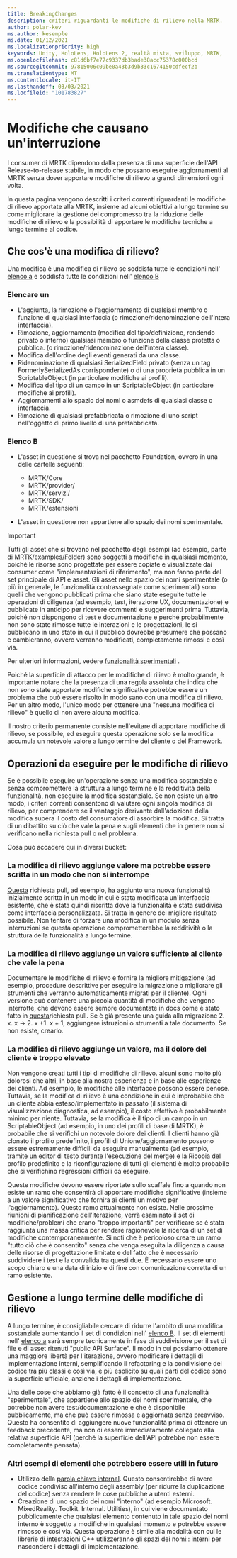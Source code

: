 ```yaml
---
title: BreakingChanges
description: criteri riguardanti le modifiche di rilievo nella MRTK.
author: polar-kev
ms.author: kesemple
ms.date: 01/12/2021
ms.localizationpriority: high
keywords: Unity, HoloLens, HoloLens 2, realtà mista, sviluppo, MRTK,
ms.openlocfilehash: c81d6bf7e77c9337db3bade38acc75378c000bcd
ms.sourcegitcommit: 97815006c09be0a43b3d9b33c1674150cdfecf2b
ms.translationtype: MT
ms.contentlocale: it-IT
ms.lasthandoff: 03/03/2021
ms.locfileid: "101783827"
---
```

# <a name="breaking-changes"></a>Modifiche che causano un'interruzione

I consumer di MRTK dipendono dalla presenza di una superficie dell'API Release-to-release stabile, in modo che possano eseguire aggiornamenti al MRTK senza dover apportare modifiche di rilievo a grandi dimensioni ogni volta.

In questa pagina vengono descritti i criteri correnti riguardanti le modifiche di rilievo apportate alla MRTK, insieme ad alcuni obiettivi a lungo termine su come migliorare la gestione del compromesso tra la riduzione delle modifiche di rilievo e la possibilità di apportare le modifiche tecniche a lungo termine al codice.

## <a name="what-is-a-breaking-change"></a>Che cos'è una modifica di rilievo?

Una modifica è una modifica di rilievo se soddisfa tutte le condizioni nell' [elenco a](#list-a) e soddisfa tutte le condizioni nell' [elenco B](#list-b)

### <a name="list-a"></a>Elencare un

- L'aggiunta, la rimozione o l'aggiornamento di qualsiasi membro o funzione di qualsiasi interfaccia (o rimozione/ridenominazione dell'intera interfaccia).
- Rimozione, aggiornamento (modifica del tipo/definizione, rendendo privato o interno) qualsiasi membro o funzione della classe protetta o pubblica. (o rimozione/ridenominazione dell'intera classe).
- Modifica dell'ordine degli eventi generati da una classe.
- Ridenominazione di qualsiasi SerializedField privato (senza un tag FormerlySerializedAs corrispondente) o di una proprietà pubblica in un ScriptableObject (in particolare modifiche ai profili).
- Modifica del tipo di un campo in un ScriptableObject (in particolare modifiche ai profili).
- Aggiornamenti allo spazio dei nomi o asmdefs di qualsiasi classe o interfaccia.
- Rimozione di qualsiasi prefabbricata o rimozione di uno script nell'oggetto di primo livello di una prefabbricata.

### <a name="list-b"></a>Elenco B

- L'asset in questione si trova nel pacchetto Foundation, ovvero in una delle cartelle seguenti:

  - MRTK/Core
  - MRTK/provider/
  - MRTK/servizi/
  - MRTK/SDK/
  - MRTK/estensioni

- L'asset in questione non appartiene allo spazio dei nomi sperimentale.

> [!IMPORTANT]
> Tutti gli asset che si trovano nel pacchetto degli esempi (ad esempio, parte di MRTK/examples/Folder) sono soggetti a modifiche in qualsiasi momento, poiché le risorse sono progettate per essere copiate e visualizzate dai consumer come "implementazioni di riferimento", ma non fanno parte del set principale di API e asset. Gli asset nello spazio dei nomi sperimentale (o più in generale, le funzionalità contrassegnate come sperimentali) sono quelli che vengono pubblicati prima che siano state eseguite tutte le operazioni di diligenza (ad esempio, test, iterazione UX, documentazione) e pubblicate in anticipo per ricevere commenti e suggerimenti prima.  Tuttavia, poiché non dispongono di test e documentazione e perché probabilmente non sono state rimosse tutte le interazioni e le progettazioni, le si pubblicano in uno stato in cui il pubblico dovrebbe presumere che possano e cambieranno, ovvero verranno modificati, completamente rimossi e così via.
>
> Per ulteriori informazioni, vedere [funzionalità sperimentali](ExperimentalFeatures.md) .

Poiché la superficie di attacco per le modifiche di rilievo è molto grande, è importante notare che la presenza di una regola assoluta che indica che non sono state apportate modifiche significative potrebbe essere un problema che può essere risolto in modo sano con una modifica di rilievo. Per un altro modo, l'unico modo per ottenere una "nessuna modifica di rilievo" è quello di non avere alcuna modifica.

Il nostro criterio permanente consiste nell'evitare di apportare modifiche di rilievo, se possibile, ed eseguire questa operazione solo se la modifica accumula un notevole valore a lungo termine del cliente o del Framework.

## <a name="what-to-do-about-breaking-changes"></a>Operazioni da eseguire per le modifiche di rilievo

Se è possibile eseguire un'operazione senza una modifica sostanziale e senza compromettere la struttura a lungo termine e la redditività della funzionalità, non eseguire la modifica sostanziale. Se non esiste un altro modo, i criteri correnti consentono di valutare ogni singola modifica di rilievo, per comprendere se il vantaggio derivante dall'adozione della modifica supera il costo del consumatore di assorbire la modifica. Si tratta di un dibattito su ciò che vale la pena e sugli elementi che in genere non si verificano nella richiesta pull o nel problema.

Cosa può accadere qui in diversi bucket:

### <a name="the-breaking-change-adds-value-but-could-be-written-in-a-way-that-isnt-breaking"></a>La modifica di rilievo aggiunge valore ma potrebbe essere scritta in un modo che non si interrompe

[Questa](https://github.com/microsoft/MixedRealityToolkit-Unity/pull/4882) richiesta pull, ad esempio, ha aggiunto una nuova funzionalità inizialmente scritta in un modo in cui è stata modificata un'interfaccia esistente, che è stata quindi riscritta dove la funzionalità è stata suddivisa come interfaccia personalizzata. Si tratta in genere del migliore risultato possibile. Non tentare di forzare una modifica in un modulo senza interruzioni se questa operazione comprometterebbe la redditività o la struttura della funzionalità a lungo termine.

### <a name="the-breaking-change-adds-sufficient-value-to-the-customer-that-its-worth-doing"></a>La modifica di rilievo aggiunge un valore sufficiente al cliente che vale la pena

Documentare le modifiche di rilievo e fornire la migliore mitigazione (ad esempio, procedure descrittive per eseguire la migrazione o migliorare gli strumenti che verranno automaticamente migrati per il cliente). Ogni versione può contenere una piccola quantità di modifiche che vengono interrotte, che devono essere sempre documentate in docs come è stato fatto in [questa](https://github.com/microsoft/MixedRealityToolkit-Unity/pull/4858)richiesta pull. Se è già presente una guida alla migrazione 2. x. x → 2. x +1. x + 1, aggiungere istruzioni o strumenti a tale documento. Se non esiste, crearlo.

### <a name="the-breaking-change-adds-value-but-the-customer-pain-would-be-too-high"></a>La modifica di rilievo aggiunge un valore, ma il dolore del cliente è troppo elevato

Non vengono creati tutti i tipi di modifiche di rilievo. alcuni sono molto più dolorosi che altri, in base alla nostra esperienza e in base alle esperienze dei clienti. Ad esempio, le modifiche alle interfacce possono essere penose. Tuttavia, se la modifica di rilievo è una condizione in cui è improbabile che un cliente abbia esteso/implementato in passato (il sistema di visualizzazione diagnostica, ad esempio), il costo effettivo è probabilmente minimo per niente. Tuttavia, se la modifica è il tipo di un campo in un ScriptableObject (ad esempio, in uno dei profili di base di MRTK), è probabile che si verifichi un notevole dolore dei clienti. I clienti hanno già clonato il profilo predefinito, i profili di Unione/aggiornamento possono essere estremamente difficili da eseguire manualmente (ad esempio, tramite un editor di testo durante l'esecuzione del merge) e la Ricopia del profilo predefinito e la riconfigurazione di tutti gli elementi è molto probabile che si verifichino regressioni difficili da eseguire.

Queste modifiche devono essere riportate sullo scaffale fino a quando non esiste un ramo che consentirà di apportare modifiche significative (insieme a un valore significativo che fornirà ai clienti un motivo per l'aggiornamento). Questo ramo attualmente non esiste. Nelle prossime riunioni di pianificazione dell'iterazione, verrà esaminato il set di modifiche/problemi che erano "troppo importanti" per verificare se è stata raggiunta una massa critica per rendere ragionevole la ricerca di un set di modifiche contemporaneamente. Si noti che è pericoloso creare un ramo "tutto ciò che è consentito" senza che venga eseguita la diligenza a causa delle risorse di progettazione limitate e del fatto che è necessario suddividere i test e la convalida tra questi due. È necessario essere uno scopo chiaro e una data di inizio e di fine con comunicazione corretta di un ramo esistente.

## <a name="long-term-management-of-breaking-changes"></a>Gestione a lungo termine delle modifiche di rilievo

A lungo termine, è consigliabile cercare di ridurre l'ambito di una modifica sostanziale aumentando il set di condizioni nell' [elenco B](#list-b). Il set di elementi nell' [elenco a](#list-a) sarà sempre tecnicamente in fase di suddivisione per il set di file e di asset ritenuti "public API Surface". Il modo in cui possiamo ottenere una maggiore libertà per l'iterazione, ovvero modificare i dettagli di implementazione interni, semplificando il refactoring e la condivisione del codice tra più classi e così via, è più esplicito su quali parti del codice sono la superficie ufficiale, anziché i dettagli di implementazione.

Una delle cose che abbiamo già fatto è il concetto di una funzionalità "sperimentale", che appartiene allo spazio dei nomi sperimentale, che potrebbe non avere test/documentazione e che è disponibile pubblicamente, ma che può essere rimossa e aggiornata senza preavviso. Questo ha consentito di aggiungere nuove funzionalità prima di ottenere un feedback precedente, ma non di essere immediatamente collegato alla relativa superficie API (perché la superficie dell'API potrebbe non essere completamente pensata).

### <a name="other-examples-of-things-that-could-help-in-the-future"></a>Altri esempi di elementi che potrebbero essere utili in futuro

- Utilizzo della [parola chiave internal](https://docs.microsoft.com/dotnet/csharp/language-reference/keywords/internal).
  Questo consentirebbe di avere codice condiviso all'interno degli assembly (per ridurre la duplicazione del codice) senza rendere le cose pubbliche a utenti esterni.
- Creazione di uno spazio dei nomi "interno" (ad esempio Microsoft. MixedReality. Toolkit. Internal. Utilities), in cui viene documentato pubblicamente che qualsiasi elemento contenuto in tale spazio dei nomi interno è soggetto a modifiche in qualsiasi momento e potrebbe essere rimosso e così via. Questa operazione è simile alla modalità con cui le librerie di intestazioni C++ utilizzeranno gli spazi dei nomi:: interni per nascondere i dettagli di implementazione.
